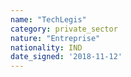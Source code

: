 ```yaml
---
name: "TechLegis"
category: private_sector
nature: "Entreprise"
nationality: IND
date_signed: '2018-11-12'
---
```

    